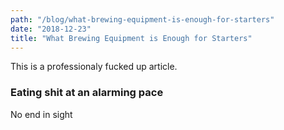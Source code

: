 ```yaml
---
path: "/blog/what-brewing-equipment-is-enough-for-starters"
date: "2018-12-23"
title: "What Brewing Equipment is Enough for Starters"
---
```


This is a professionaly fucked up article.

### Eating shit at an alarming pace

No end in sight